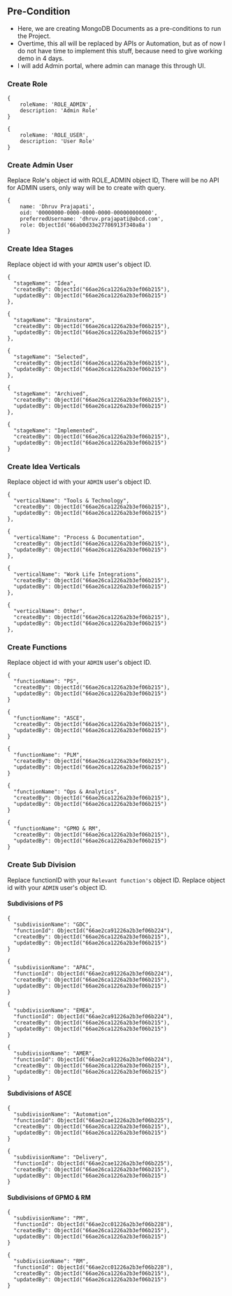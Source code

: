 ## Pre-Condition
- Here, we are creating MongoDB Documents as a pre-conditions to run the Project.
- Overtime, this all will be replaced by APIs or Automation, but as of now I do not have time to implement this stuff, because need to give working demo in 4 days.
- I will add Admin portal, where admin can manage this through UI.

### Create Role
```
{
    roleName: 'ROLE_ADMIN',
    description: 'Admin Role'
}
```
```
{
    roleName: 'ROLE_USER',
    description: 'User Role'
}
```

### Create Admin User
Replace Role's object id with ROLE_ADMIN object ID, There will be no API for ADMIN users, only way will be to create with query.
```
{
    name: 'Dhruv Prajapati',
    oid: '00000000-0000-0000-0000-000000000000',
    preferredUsername: 'dhruv.prajapati@abcd.com',
    role: ObjectId('66ab0d33e27786913f340a8a')
}
```

### Create Idea Stages
Replace object id with your `ADMIN` user's object ID.
```
{
  "stageName": "Idea",
  "createdBy": ObjectId("66ae26ca1226a2b3ef06b215"),
  "updatedBy": ObjectId("66ae26ca1226a2b3ef06b215")
},
```
```
{
  "stageName": "Brainstorm",
  "createdBy": ObjectId("66ae26ca1226a2b3ef06b215"),
  "updatedBy": ObjectId("66ae26ca1226a2b3ef06b215")
},
```
```
{
  "stageName": "Selected",
  "createdBy": ObjectId("66ae26ca1226a2b3ef06b215"),
  "updatedBy": ObjectId("66ae26ca1226a2b3ef06b215")
},
```
```
{
  "stageName": "Archived",
  "createdBy": ObjectId("66ae26ca1226a2b3ef06b215"),
  "updatedBy": ObjectId("66ae26ca1226a2b3ef06b215")
},
```
```
{
  "stageName": "Implemented",
  "createdBy": ObjectId("66ae26ca1226a2b3ef06b215"),
  "updatedBy": ObjectId("66ae26ca1226a2b3ef06b215")
}
```

### Create Idea Verticals
Replace object id with your `ADMIN` user's object ID.
```
{
  "verticalName": "Tools & Technology",
  "createdBy": ObjectId("66ae26ca1226a2b3ef06b215"),
  "updatedBy": ObjectId("66ae26ca1226a2b3ef06b215")
},
```
```
{
  "verticalName": "Process & Documentation",
  "createdBy": ObjectId("66ae26ca1226a2b3ef06b215"),
  "updatedBy": ObjectId("66ae26ca1226a2b3ef06b215")
},
```
```
{
  "verticalName": "Work Life Integrations",
  "createdBy": ObjectId("66ae26ca1226a2b3ef06b215"),
  "updatedBy": ObjectId("66ae26ca1226a2b3ef06b215")
},
```
```
{
  "verticalName": Other",
  "createdBy": ObjectId("66ae26ca1226a2b3ef06b215"),
  "updatedBy": ObjectId("66ae26ca1226a2b3ef06b215")
},
```

### Create Functions
Replace object id with your `ADMIN` user's object ID.
```
{
  "functionName": "PS",
  "createdBy": ObjectId("66ae26ca1226a2b3ef06b215"),
  "updatedBy": ObjectId("66ae26ca1226a2b3ef06b215")
}
```
```
{
  "functionName": "ASCE",
  "createdBy": ObjectId("66ae26ca1226a2b3ef06b215"),
  "updatedBy": ObjectId("66ae26ca1226a2b3ef06b215")
}
```
```
{
  "functionName": "PLM",
  "createdBy": ObjectId("66ae26ca1226a2b3ef06b215"),
  "updatedBy": ObjectId("66ae26ca1226a2b3ef06b215")
}
```
```
{
  "functionName": "Ops & Analytics",
  "createdBy": ObjectId("66ae26ca1226a2b3ef06b215"),
  "updatedBy": ObjectId("66ae26ca1226a2b3ef06b215")
}
```
```
{
  "functionName": "GPMO & RM",
  "createdBy": ObjectId("66ae26ca1226a2b3ef06b215"),
  "updatedBy": ObjectId("66ae26ca1226a2b3ef06b215")
}
```

### Create Sub Division
Replace functionID with your `Relevant function's` object ID.
Replace object id with your `ADMIN` user's object ID.
#### Subdivisions of PS
```
{
  "subdivisionName": "GDC",
  "functionId": ObjectId("66ae2ca91226a2b3ef06b224"),
  "createdBy": ObjectId("66ae26ca1226a2b3ef06b215"),
  "updatedBy": ObjectId("66ae26ca1226a2b3ef06b215")
}
```
```
{
  "subdivisionName": "APAC",
  "functionId": ObjectId("66ae2ca91226a2b3ef06b224"),
  "createdBy": ObjectId("66ae26ca1226a2b3ef06b215"),
  "updatedBy": ObjectId("66ae26ca1226a2b3ef06b215")
}
```
```
{
  "subdivisionName": "EMEA",
  "functionId": ObjectId("66ae2ca91226a2b3ef06b224"),
  "createdBy": ObjectId("66ae26ca1226a2b3ef06b215"),
  "updatedBy": ObjectId("66ae26ca1226a2b3ef06b215")
}
``` 
```
{
  "subdivisionName": "AMER",
  "functionId": ObjectId("66ae2ca91226a2b3ef06b224"),
  "createdBy": ObjectId("66ae26ca1226a2b3ef06b215"),
  "updatedBy": ObjectId("66ae26ca1226a2b3ef06b215")
}
``` 
#### Subdivisions of ASCE
```
{
  "subdivisionName": "Automation",
  "functionId": ObjectId("66ae2cae1226a2b3ef06b225"),
  "createdBy": ObjectId("66ae26ca1226a2b3ef06b215"),
  "updatedBy": ObjectId("66ae26ca1226a2b3ef06b215")
}
``` 
```
{
  "subdivisionName": "Delivery",
  "functionId": ObjectId("66ae2cae1226a2b3ef06b225"),
  "createdBy": ObjectId("66ae26ca1226a2b3ef06b215"),
  "updatedBy": ObjectId("66ae26ca1226a2b3ef06b215")
}
```
#### Subdivisions of GPMO & RM
```
{
  "subdivisionName": "PM",
  "functionId": ObjectId("66ae2cc01226a2b3ef06b228"),
  "createdBy": ObjectId("66ae26ca1226a2b3ef06b215"),
  "updatedBy": ObjectId("66ae26ca1226a2b3ef06b215")
}
```
```
{
  "subdivisionName": "RM",
  "functionId": ObjectId("66ae2cc01226a2b3ef06b228"),
  "createdBy": ObjectId("66ae26ca1226a2b3ef06b215"),
  "updatedBy": ObjectId("66ae26ca1226a2b3ef06b215")
}
```